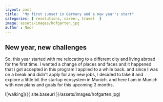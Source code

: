 ```yaml
---
layout: post
title:  "My first sunset in Germany and a new year's start"
categories: [ resolutions, career, travel  ]
image: assets/images/hofgarten.jpg
author : Noor
---
```


## New year, new challenges

So, this year started with me relocating to a different city and living abroad for the first time. I wanted a change of places and faces and it happened that i got accepted in this program I applied to a while back. and since I was on a break and didn't apply for any new jobs, I decided to take it and explore a little bit the startup ecosystem in Munich. and here I am in Munich with new plans and goals for this upcoming 3 months.


![walking]({{ site.baseurl }}/assets/images/hofgarten.jpg)

